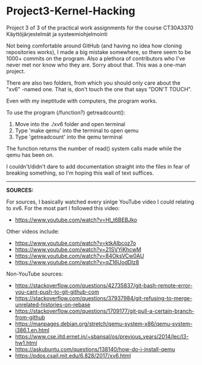 # Project3-Kernel-Hacking
Project 3 of 3 of the practical work assignments for the course CT30A3370 Käyttöjärjestelmät ja systeemiohjelmointi


Not being comfortable around GitHub (and having no idea how cloning repositories works), I made a big mistake somewhere, so there seem to be 1000+ commits on the program. Also a plethora of contributors who I've never met nor know who they are. Sorry about that. This was a one-man project.

There are also two folders, from which you should only care about the "xv6" -named one. That is, don't touch the one that says "DON'T TOUCH".

Even with my ineptitude with computers, the program works.

To use the program (/function?) getreadcount():

1)    Move into the ./xv6 folder and open terminal
2)    Type 'make qemu' into the terminal to open qemu
3)    Type 'getreadcount' into the qemu terminal

The function returns the number of read() system calls made while the qemu has been on.

I couldn't/didn't dare to add documentation straight into the files in fear of breaking something, so I'm hoping this wall of text suffices.

----------------------------------------------------------------------------------------------------------------------------

**SOURCES:**

For sources, I basically watched every sinlge YouTube video I could relating to xv6.
For the most part I followed this video:
- https://www.youtube.com/watch?v=Hl_t6BEBJko



Other videos include:

- https://www.youtube.com/watch?v=ktkAlbcoz7o
- https://www.youtube.com/watch?v=21SVYiKhcwM
- https://www.youtube.com/watch?v=84OksVCw0AU
- https://www.youtube.com/watch?v=qZ16UodDlz8



Non-YouTube sources:

- https://stackoverflow.com/questions/42735837/git-bash-remote-error-you-cant-push-to-git-github-com
- https://stackoverflow.com/questions/37937984/git-refusing-to-merge-unrelated-histories-on-rebase
- https://stackoverflow.com/questions/1709177/git-pull-a-certain-branch-from-github
- https://manpages.debian.org/stretch/qemu-system-x86/qemu-system-i386.1.en.html
- https://www.cse.iitd.ernet.in/~sbansal/os/previous_years/2014/lec/l3-hw1.html
- https://askubuntu.com/questions/138140/how-do-i-install-qemu
- https://pdos.csail.mit.edu/6.828/2017/xv6.html
